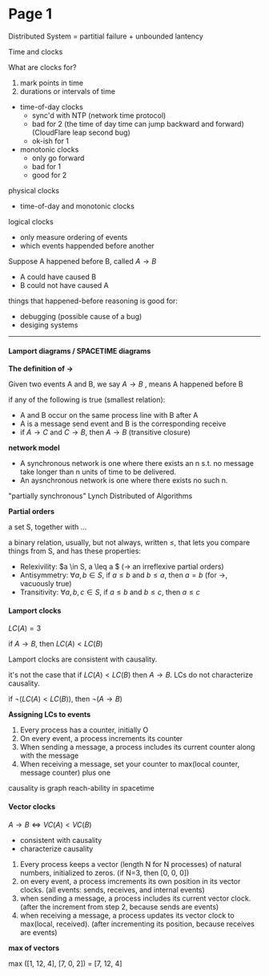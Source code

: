 # Page 1

Distributed System = partitial failure + unbounded lantency

Time and clocks

What are clocks for?

1. mark points in time
2. durations or intervals of time

* time-of-day clocks
  * sync'd with NTP (network time protocol)
  * bad for 2 (the time of day time can jump backward and forward) (CloudFlare leap second bug)
  * ok-ish for 1
* monotonic clocks
  * only go forward
  * bad for 1
  * good for 2

physical clocks

* time-of-day and monotonic clocks

logical clocks

* only measure ordering of events
* which events happended before another

Suppose A happened before B, called $A \to B$

* A could have caused B
* B could not have caused A

things that happened-before reasoning is good for:

* debugging (possible cause of a bug)
* desiging systems

***

#### Lamport diagrams / SPACETIME diagrams

**The definition of $\to$**

Given two events A and B, we say $A \to B$ , means A happened before B

if any of the following is true (smallest relation):

* A and B occur on the same process line with B after A
* A is a message send event and B is the corresponding receive
* if $A \to C$ and $C \to B$, then $A \to B$ (transitive closure)

**network model**

* A synchronous network is one where there exists an n s.t. no message take longer than n units of time to be delivered.
* An aysnchronous network is one where there exists no such n.

"partially synchronous" Lynch Distributed of Algorithms

**Partial orders**

a set S, together with ...

a binary relation, usually, but not always, written $\leq$, that lets you compare things from S, and has these properties:

* Relexivility: $a \in S, a \leq a $ ($\to$ an irreflexive partial orders)
* Antisymmetry: $\forall a, b \in S$, if $a \leq b$ and $b \leq a$, then $a = b$ (for $\to$, vacuously true)
* Transitivity: $\forall a, b, c \in S$, if $a \leq b$ and $b \leq c$, then $a \leq c$

#### Lamport clocks

$LC(A) = 3$

if $A \to B$, then $LC(A) < LC(B)$

Lamport clocks are consistent with causality.

it's not the case that if $LC(A) < LC(B)$ then $A \to B$. LCs do not characterize causality.

if $\lnot(LC(A) < LC(B))$, then $\lnot(A \to B)$

**Assigning LCs to events**

1. Every process has a counter, initially O
2. On every event, a process increments its counter
3. When sending a message, a process includes its current counter along with the message
4. When receiving a message, set your counter to max(local counter, message counter) plus one

causality is graph reach-ability in spacetime

#### Vector clocks

$A \to B \Leftrightarrow VC(A) < VC(B)$

* consistent with causality
* characterize causality

1. Every process keeps a vector (length N for N processes) of natural numbers, initialized to zeros. (if N=3, then \[0, 0, 0])
2. on every event, a process imcrements its own position in its vector clocks. (all events: sends, receives, and internal events)
3. when sending a message, a process includes its current vector clock. (after the increment from step 2, because sends are events)
4. when receiving a message, a process updates its vector clock to max(local, received). (after incrementing its position, because receives are events)

**max of vectors**

max (\[1, 12, 4], \[7, 0, 2]) = \[7, 12, 4]
